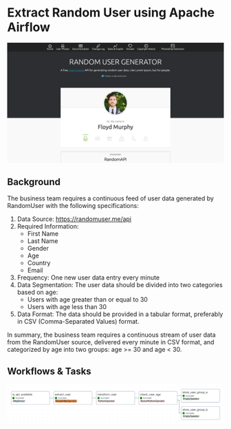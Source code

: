 # Extract Random User using Apache Airflow

![Random User](random-user.png)

## Background

The business team requires a continuous feed of user data generated by RandomUser with the following specifications:

1. Data Source: https://randomuser.me/api
2. Required Information:
    * First Name
    * Last Name
    * Gender
    * Age
    * Country
    * Email
3. Frequency: One new user data entry every minute
4. Data Segmentation: The user data should be divided into two categories based on age:
    * Users with age greater than or equal to 30
    * Users with age less than 30
5. Data Format: The data should be provided in a tabular format, preferably in CSV (Comma-Separated Values) format.

In summary, the business team requires a continuous stream of user data from the RandomUser source, delivered every minute in CSV format, and categorized by age into two groups: age >= 30 and age < 30.

## Workflows & Tasks

![Workflows & Tasks](workflows-tasks.png)
